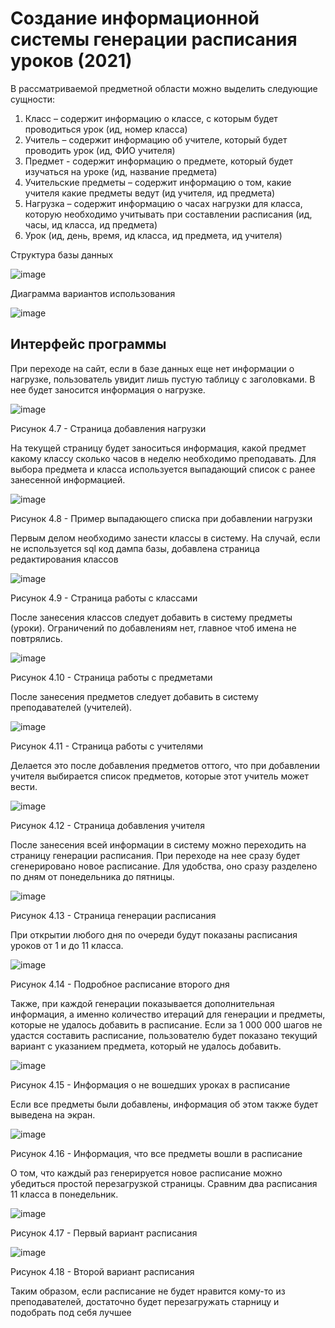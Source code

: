 # Создание информационной системы генерации расписания уроков (2021)

В рассматриваемой предметной области можно выделить следующие сущности:
1.	Класс – содержит информацию о классе, с которым будет проводиться урок (ид, номер класса)
2.	Учитель – содержит информацию об учителе, который будет проводить урок (ид, ФИО учителя)
3.	Предмет - содержит информацию о предмете, который будет изучаться на уроке (ид, название предмета)
4.	Учительские предметы – содержит информацию о том, какие учителя какие предметы ведут (ид учителя, ид предмета)
5.	Нагрузка – содержит информацию о часах нагрузки для класса, которую необходимо учитывать при составлении расписания (ид, часы, ид класса, ид предмета)
6.	Урок (ид, день, время, ид класса, ид предмета, ид учителя)

Структура базы данных

![image](https://github.com/Evgescha/Diploma-VSTU.-Lesson-Schedule-Generator-/assets/38140129/35409d4c-e5b7-4170-94bd-0ec369278f0d)

Диаграмма вариантов использования

![image](https://github.com/Evgescha/Diploma-VSTU.-Lesson-Schedule-Generator-/assets/38140129/16e6610b-c8fe-43e9-a398-43d24c76d29f)

## Интерфейс программы

При переходе на сайт, если в базе данных еще нет информации о нагрузке, пользователь увидит лишь пустую таблицу с заголовками. В нее будет заносится информация о нагрузке.

 ![image](https://github.com/Evgescha/Diploma-VSTU.-Lesson-Schedule-Generator-/assets/38140129/86e7ac3f-8425-470c-9860-1cab3516a2c4)

Рисунок 4.7 - Страница добавления нагрузки

На текущей страницу будет заноситься информация, какой предмет какому классу сколько часов в неделю необходимо преподавать. Для выбора предмета и класса используется выпадающий список с ранее занесенной информацией.

 ![image](https://github.com/Evgescha/Diploma-VSTU.-Lesson-Schedule-Generator-/assets/38140129/fbb258ce-2aa8-4e31-9d97-9e7f85bb0794)

Рисунок 4.8 - Пример выпадающего списка при добавлении нагрузки

Первым делом необходимо занести классы в систему. На случай, если не используется sql код дампа базы, добавлена страница редактирования классов

 ![image](https://github.com/Evgescha/Diploma-VSTU.-Lesson-Schedule-Generator-/assets/38140129/13276240-faaa-42ed-bcee-1a3e2a637ef2)

Рисунок 4.9 - Страница работы с классами

После занесения классов следует добавить в систему предметы (уроки). Ограничений по добавлениям нет, главное чтоб имена не повтрялись.

 ![image](https://github.com/Evgescha/Diploma-VSTU.-Lesson-Schedule-Generator-/assets/38140129/b6305c7f-e9ad-4f2d-99af-a31a4aa60531)

Рисунок 4.10 - Страница работы с предметами

После занесения предметов следует добавить в систему преподавателей (учителей). 

 ![image](https://github.com/Evgescha/Diploma-VSTU.-Lesson-Schedule-Generator-/assets/38140129/df76494f-b7d9-4415-927a-57bae4f7b3b3)

Рисунок 4.11 - Страница работы с учителями

Делается это после добавления предметов оттого, что при добавлении учителя выбирается список предметов, которые этот учитель может вести.

 ![image](https://github.com/Evgescha/Diploma-VSTU.-Lesson-Schedule-Generator-/assets/38140129/4747f15d-10ac-4429-8904-a12dd8900377)

Рисунок 4.12 - Страница добавления учителя

После занесения всей информации в систему можно переходить на страницу генерации расписания. При переходе на нее сразу будет сгенерировано новое расписание. Для удобства, оно сразу разделено по дням от понедельника до пятницы.

 ![image](https://github.com/Evgescha/Diploma-VSTU.-Lesson-Schedule-Generator-/assets/38140129/4cbdee84-b53d-4e85-8f79-d6cf71e550ad)

Рисунок 4.13 - Страница генерации расписания

При открытии любого дня по очереди будут показаны расписания уроков от 1 и до 11 класса.

 ![image](https://github.com/Evgescha/Diploma-VSTU.-Lesson-Schedule-Generator-/assets/38140129/5096692d-5f4b-4356-b04a-73eeaca60aba)

Рисунок 4.14 - Подробное расписание второго дня

Также, при каждой генерации показывается дополнительная информация, а именно количество итераций для генерации и предметы, которые не удалось добавить в расписание. Если за 1 000 000 шагов не удастся составить расписание, пользователю будет показано текущий вариант с указанием предмета, который не удалось добавить. 

 ![image](https://github.com/Evgescha/Diploma-VSTU.-Lesson-Schedule-Generator-/assets/38140129/734471ff-7ad1-4855-a711-f59c5cb3a56d)

Рисунок 4.15 - Информация о не вошедших уроках в расписание

Если все предметы были добавлены, информация об этом также будет выведена на экран.

 ![image](https://github.com/Evgescha/Diploma-VSTU.-Lesson-Schedule-Generator-/assets/38140129/817c3ea4-f47b-4548-8538-d909e1cf4781)

Рисунок 4.16 - Информация, что все предметы вошли в расписание

О том, что каждый раз генерируется новое расписание можно убедиться простой перезагрузкой страницы. Сравним два расписания 11 класса в понедельник.

 ![image](https://github.com/Evgescha/Diploma-VSTU.-Lesson-Schedule-Generator-/assets/38140129/4f6d4153-9076-4b8f-903d-f749d4993275)

Рисунок 4.17 - Первый вариант расписания

 ![image](https://github.com/Evgescha/Diploma-VSTU.-Lesson-Schedule-Generator-/assets/38140129/8a1f1fcd-9166-4f8c-afa4-a148cdb2707b)

Рисунок 4.18 - Второй вариант расписания

Таким образом, если расписание не будет нравится кому-то из преподавателей, достаточно будет перезагружать старницу и подобрать под себя лучшее

